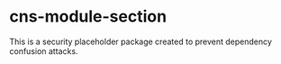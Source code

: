 # cns-module-section

This is a security placeholder package created to prevent dependency confusion attacks.